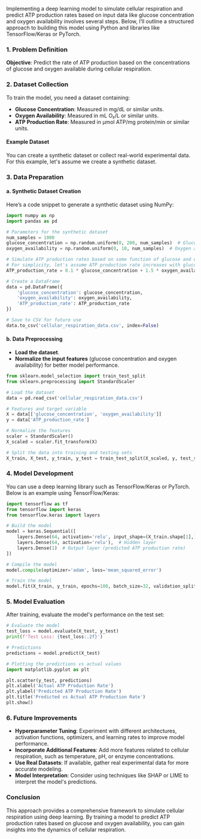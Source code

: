 Implementing a deep learning model to simulate cellular respiration and predict ATP production rates based on input data like glucose concentration and oxygen availability involves several steps. Below, I’ll outline a structured approach to building this model using Python and libraries like TensorFlow/Keras or PyTorch.

### 1. Problem Definition

**Objective**: Predict the rate of ATP production based on the concentrations of glucose and oxygen available during cellular respiration.

### 2. Dataset Collection

To train the model, you need a dataset containing:
- **Glucose Concentration**: Measured in mg/dL or similar units.
- **Oxygen Availability**: Measured in mL O₂/L or similar units.
- **ATP Production Rate**: Measured in µmol ATP/mg protein/min or similar units.

#### Example Dataset
You can create a synthetic dataset or collect real-world experimental data. For this example, let's assume we create a synthetic dataset.

### 3. Data Preparation

#### a. Synthetic Dataset Creation
Here’s a code snippet to generate a synthetic dataset using NumPy:

```python
import numpy as np
import pandas as pd

# Parameters for the synthetic dataset
num_samples = 1000
glucose_concentration = np.random.uniform(0, 200, num_samples)  # Glucose concentration (0-200 mg/dL)
oxygen_availability = np.random.uniform(0, 10, num_samples)  # Oxygen availability (0-10 mL O₂/L)

# Simulate ATP production rates based on some function of glucose and oxygen
# For simplicity, let's assume ATP production rate increases with glucose and oxygen up to a point
ATP_production_rate = 0.1 * glucose_concentration + 1.5 * oxygen_availability + np.random.normal(0, 2, num_samples)

# Create a DataFrame
data = pd.DataFrame({
    'glucose_concentration': glucose_concentration,
    'oxygen_availability': oxygen_availability,
    'ATP_production_rate': ATP_production_rate
})

# Save to CSV for future use
data.to_csv('cellular_respiration_data.csv', index=False)
```

#### b. Data Preprocessing
- **Load the dataset**.
- **Normalize the input features** (glucose concentration and oxygen availability) for better model performance.

```python
from sklearn.model_selection import train_test_split
from sklearn.preprocessing import StandardScaler

# Load the dataset
data = pd.read_csv('cellular_respiration_data.csv')

# Features and target variable
X = data[['glucose_concentration', 'oxygen_availability']]
y = data['ATP_production_rate']

# Normalize the features
scaler = StandardScaler()
X_scaled = scaler.fit_transform(X)

# Split the data into training and testing sets
X_train, X_test, y_train, y_test = train_test_split(X_scaled, y, test_size=0.2, random_state=42)
```

### 4. Model Development

You can use a deep learning library such as TensorFlow/Keras or PyTorch. Below is an example using TensorFlow/Keras:

```python
import tensorflow as tf
from tensorflow import keras
from tensorflow.keras import layers

# Build the model
model = keras.Sequential([
    layers.Dense(64, activation='relu', input_shape=(X_train.shape[1],)),  # Input layer
    layers.Dense(64, activation='relu'),  # Hidden layer
    layers.Dense(1)  # Output layer (predicted ATP production rate)
])

# Compile the model
model.compile(optimizer='adam', loss='mean_squared_error')

# Train the model
model.fit(X_train, y_train, epochs=100, batch_size=32, validation_split=0.2)
```

### 5. Model Evaluation

After training, evaluate the model's performance on the test set:

```python
# Evaluate the model
test_loss = model.evaluate(X_test, y_test)
print(f'Test Loss: {test_loss:.2f}')

# Predictions
predictions = model.predict(X_test)

# Plotting the predictions vs actual values
import matplotlib.pyplot as plt

plt.scatter(y_test, predictions)
plt.xlabel('Actual ATP Production Rate')
plt.ylabel('Predicted ATP Production Rate')
plt.title('Predicted vs Actual ATP Production Rate')
plt.show()
```

### 6. Future Improvements

- **Hyperparameter Tuning**: Experiment with different architectures, activation functions, optimizers, and learning rates to improve model performance.
- **Incorporate Additional Features**: Add more features related to cellular respiration, such as temperature, pH, or enzyme concentrations.
- **Use Real Datasets**: If available, gather real experimental data for more accurate modeling.
- **Model Interpretation**: Consider using techniques like SHAP or LIME to interpret the model's predictions.

### Conclusion

This approach provides a comprehensive framework to simulate cellular respiration using deep learning. By training a model to predict ATP production rates based on glucose and oxygen availability, you can gain insights into the dynamics of cellular respiration.